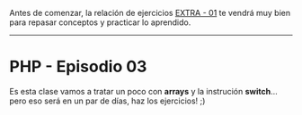Antes de comenzar, la relación de ejercicios [EXTRA - 01]() te vendrá muy bien para repasar conceptos y practicar lo aprendido.  

---

# PHP - Episodio 03

Es esta clase vamos a tratar un poco con **arrays** y la instrución **switch**... pero eso será en un par de días, haz los ejercicios! ;)